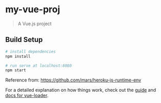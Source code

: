# my-vue-proj

> A Vue.js project

## Build Setup

``` bash
# install dependencies
npm install

# run serve at localhost:8080
npm start
```

Reference from:
https://github.com/mars/heroku-js-runtime-env


For a detailed explanation on how things work, check out the [guide](http://vuejs-templates.github.io/webpack/) and [docs for vue-loader](http://vuejs.github.io/vue-loader).
